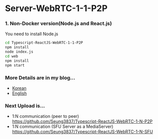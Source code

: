 # Server-WebRTC-1-1-P2P

### 1. Non-Docker version(Node.js and React.js)
You need to install Node.js
```sh
cd Typescript-ReactJS-WebRTC-1-1-P2P
npm install
node index.js
cd web
npm install
npm start
```

### More Details are in my blog...
- [Korean](https://millo-l.github.io/WebRTC-%EA%B5%AC%ED%98%84%ED%95%98%EA%B8%B0-1-1-P2P/)
- [English](https://millo-l.github.io/Implementing-WebRTC-using-ReactJS-and-Typescript-1-1-P2P/)
  

### Next Upload is...
- 1:N communication (peer to peer) https://github.com/Seung3837/Typescript-ReactJS-WebRTC-1-N-P2P
- 1:N communication (SFU Server as a MediaServer) https://github.com/Seung3837/Typescript-ReactJS-WebRTC-1-N-SFU
